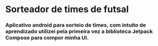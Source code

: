 # Sorteador de times de futsal

### Aplicativo android para sorteio de times, com intuito de aprendizado utilizei pela primeira vez a biblioteca Jetpack Compose para compor minha UI.


